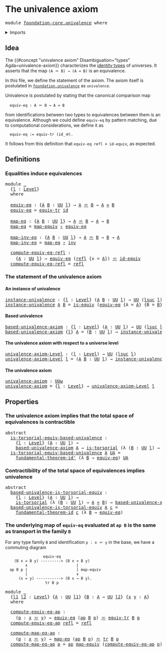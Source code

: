 # The univalence axiom

<pre class="Agda"><a id="33" class="Keyword">module</a> <a id="40" href="foundation-core.univalence.html" class="Module">foundation-core.univalence</a> <a id="67" class="Keyword">where</a>
</pre>
<details><summary>Imports</summary>

<pre class="Agda"><a id="123" class="Keyword">open</a> <a id="128" class="Keyword">import</a> <a id="135" href="foundation.action-on-identifications-functions.html" class="Module">foundation.action-on-identifications-functions</a>
<a id="182" class="Keyword">open</a> <a id="187" class="Keyword">import</a> <a id="194" href="foundation.fundamental-theorem-of-identity-types.html" class="Module">foundation.fundamental-theorem-of-identity-types</a>
<a id="243" class="Keyword">open</a> <a id="248" class="Keyword">import</a> <a id="255" href="foundation.transport-along-identifications.html" class="Module">foundation.transport-along-identifications</a>
<a id="298" class="Keyword">open</a> <a id="303" class="Keyword">import</a> <a id="310" href="foundation.universe-levels.html" class="Module">foundation.universe-levels</a>

<a id="338" class="Keyword">open</a> <a id="343" class="Keyword">import</a> <a id="350" href="foundation-core.equivalences.html" class="Module">foundation-core.equivalences</a>
<a id="379" class="Keyword">open</a> <a id="384" class="Keyword">import</a> <a id="391" href="foundation-core.function-types.html" class="Module">foundation-core.function-types</a>
<a id="422" class="Keyword">open</a> <a id="427" class="Keyword">import</a> <a id="434" href="foundation-core.identity-types.html" class="Module">foundation-core.identity-types</a>
<a id="465" class="Keyword">open</a> <a id="470" class="Keyword">import</a> <a id="477" href="foundation-core.torsorial-type-families.html" class="Module">foundation-core.torsorial-type-families</a>
</pre>
</details>

## Idea

The {{#concept "univalence axiom" Disambiguation="types" Agda=univalence-axiom}}
characterizes the [identity types](foundation-core.identity-types.md) of
universes. It asserts that the map `(A ＝ B) → (A ≃ B)` is an equivalence.

In this file, we define the statement of the axiom. The axiom itself is
postulated in [`foundation.univalence`](foundation.univalence.md) as
`univalence`.

Univalence is postulated by stating that the canonical comparison map

```text
  equiv-eq : A ＝ B → A ≃ B
```

from identifications between two types to equivalences between them is an
equivalence. Although we could define `equiv-eq` by pattern matching, due to
computational considerations, we define it as

```text
  equiv-eq := equiv-tr (id_𝒰).
```

It follows from this definition that `equiv-eq refl ≐ id-equiv`, as expected.

## Definitions

### Equalities induce equivalences

<pre class="Agda"><a id="1420" class="Keyword">module</a> <a id="1427" href="foundation-core.univalence.html#1427" class="Module">_</a>
  <a id="1431" class="Symbol">{</a><a id="1432" href="foundation-core.univalence.html#1432" class="Bound">l</a> <a id="1434" class="Symbol">:</a> <a id="1436" href="Agda.Primitive.html#742" class="Postulate">Level</a><a id="1441" class="Symbol">}</a>
  <a id="1445" class="Keyword">where</a>

  <a id="1454" href="foundation-core.univalence.html#1454" class="Function">equiv-eq</a> <a id="1463" class="Symbol">:</a> <a id="1465" class="Symbol">{</a><a id="1466" href="foundation-core.univalence.html#1466" class="Bound">A</a> <a id="1468" href="foundation-core.univalence.html#1468" class="Bound">B</a> <a id="1470" class="Symbol">:</a> <a id="1472" href="Agda.Primitive.html#388" class="Primitive">UU</a> <a id="1475" href="foundation-core.univalence.html#1432" class="Bound">l</a><a id="1476" class="Symbol">}</a> <a id="1478" class="Symbol">→</a> <a id="1480" href="foundation-core.univalence.html#1466" class="Bound">A</a> <a id="1482" href="foundation-core.identity-types.html#2713" class="Function Operator">＝</a> <a id="1484" href="foundation-core.univalence.html#1468" class="Bound">B</a> <a id="1486" class="Symbol">→</a> <a id="1488" href="foundation-core.univalence.html#1466" class="Bound">A</a> <a id="1490" href="foundation-core.equivalences.html#2554" class="Function Operator">≃</a> <a id="1492" href="foundation-core.univalence.html#1468" class="Bound">B</a>
  <a id="1496" href="foundation-core.univalence.html#1454" class="Function">equiv-eq</a> <a id="1505" class="Symbol">=</a> <a id="1507" href="foundation.transport-along-identifications.html#1505" class="Function">equiv-tr</a> <a id="1516" href="foundation-core.function-types.html#307" class="Function">id</a>

  <a id="1522" href="foundation-core.univalence.html#1522" class="Function">map-eq</a> <a id="1529" class="Symbol">:</a> <a id="1531" class="Symbol">{</a><a id="1532" href="foundation-core.univalence.html#1532" class="Bound">A</a> <a id="1534" href="foundation-core.univalence.html#1534" class="Bound">B</a> <a id="1536" class="Symbol">:</a> <a id="1538" href="Agda.Primitive.html#388" class="Primitive">UU</a> <a id="1541" href="foundation-core.univalence.html#1432" class="Bound">l</a><a id="1542" class="Symbol">}</a> <a id="1544" class="Symbol">→</a> <a id="1546" href="foundation-core.univalence.html#1532" class="Bound">A</a> <a id="1548" href="foundation-core.identity-types.html#2713" class="Function Operator">＝</a> <a id="1550" href="foundation-core.univalence.html#1534" class="Bound">B</a> <a id="1552" class="Symbol">→</a> <a id="1554" href="foundation-core.univalence.html#1532" class="Bound">A</a> <a id="1556" class="Symbol">→</a> <a id="1558" href="foundation-core.univalence.html#1534" class="Bound">B</a>
  <a id="1562" href="foundation-core.univalence.html#1522" class="Function">map-eq</a> <a id="1569" class="Symbol">=</a> <a id="1571" href="foundation-core.equivalences.html#2754" class="Function">map-equiv</a> <a id="1581" href="foundation-core.function-types.html#455" class="Function Operator">∘</a> <a id="1583" href="foundation-core.univalence.html#1454" class="Function">equiv-eq</a>

  <a id="1595" href="foundation-core.univalence.html#1595" class="Function">map-inv-eq</a> <a id="1606" class="Symbol">:</a> <a id="1608" class="Symbol">{</a><a id="1609" href="foundation-core.univalence.html#1609" class="Bound">A</a> <a id="1611" href="foundation-core.univalence.html#1611" class="Bound">B</a> <a id="1613" class="Symbol">:</a> <a id="1615" href="Agda.Primitive.html#388" class="Primitive">UU</a> <a id="1618" href="foundation-core.univalence.html#1432" class="Bound">l</a><a id="1619" class="Symbol">}</a> <a id="1621" class="Symbol">→</a> <a id="1623" href="foundation-core.univalence.html#1609" class="Bound">A</a> <a id="1625" href="foundation-core.identity-types.html#2713" class="Function Operator">＝</a> <a id="1627" href="foundation-core.univalence.html#1611" class="Bound">B</a> <a id="1629" class="Symbol">→</a> <a id="1631" href="foundation-core.univalence.html#1611" class="Bound">B</a> <a id="1633" class="Symbol">→</a> <a id="1635" href="foundation-core.univalence.html#1609" class="Bound">A</a>
  <a id="1639" href="foundation-core.univalence.html#1595" class="Function">map-inv-eq</a> <a id="1650" class="Symbol">=</a> <a id="1652" href="foundation-core.univalence.html#1522" class="Function">map-eq</a> <a id="1659" href="foundation-core.function-types.html#455" class="Function Operator">∘</a> <a id="1661" href="foundation-core.identity-types.html#6168" class="Function">inv</a>

  <a id="1668" href="foundation-core.univalence.html#1668" class="Function">compute-equiv-eq-refl</a> <a id="1690" class="Symbol">:</a>
    <a id="1696" class="Symbol">{</a><a id="1697" href="foundation-core.univalence.html#1697" class="Bound">A</a> <a id="1699" class="Symbol">:</a> <a id="1701" href="Agda.Primitive.html#388" class="Primitive">UU</a> <a id="1704" href="foundation-core.univalence.html#1432" class="Bound">l</a><a id="1705" class="Symbol">}</a> <a id="1707" class="Symbol">→</a> <a id="1709" href="foundation-core.univalence.html#1454" class="Function">equiv-eq</a> <a id="1718" class="Symbol">(</a><a id="1719" href="foundation-core.identity-types.html#2682" class="InductiveConstructor">refl</a> <a id="1724" class="Symbol">{</a><a id="1725" class="Argument">x</a> <a id="1727" class="Symbol">=</a> <a id="1729" href="foundation-core.univalence.html#1697" class="Bound">A</a><a id="1730" class="Symbol">})</a> <a id="1733" href="foundation-core.identity-types.html#2713" class="Function Operator">＝</a> <a id="1735" href="foundation-core.equivalences.html#3922" class="Function">id-equiv</a>
  <a id="1746" href="foundation-core.univalence.html#1668" class="Function">compute-equiv-eq-refl</a> <a id="1768" class="Symbol">=</a> <a id="1770" href="foundation-core.identity-types.html#2682" class="InductiveConstructor">refl</a>
</pre>
### The statement of the univalence axiom

#### An instance of univalence

<pre class="Agda"><a id="instance-univalence"></a><a id="1863" href="foundation-core.univalence.html#1863" class="Function">instance-univalence</a> <a id="1883" class="Symbol">:</a> <a id="1885" class="Symbol">{</a><a id="1886" href="foundation-core.univalence.html#1886" class="Bound">l</a> <a id="1888" class="Symbol">:</a> <a id="1890" href="Agda.Primitive.html#742" class="Postulate">Level</a><a id="1895" class="Symbol">}</a> <a id="1897" class="Symbol">(</a><a id="1898" href="foundation-core.univalence.html#1898" class="Bound">A</a> <a id="1900" href="foundation-core.univalence.html#1900" class="Bound">B</a> <a id="1902" class="Symbol">:</a> <a id="1904" href="Agda.Primitive.html#388" class="Primitive">UU</a> <a id="1907" href="foundation-core.univalence.html#1886" class="Bound">l</a><a id="1908" class="Symbol">)</a> <a id="1910" class="Symbol">→</a> <a id="1912" href="Agda.Primitive.html#388" class="Primitive">UU</a> <a id="1915" class="Symbol">(</a><a id="1916" href="Agda.Primitive.html#931" class="Primitive">lsuc</a> <a id="1921" href="foundation-core.univalence.html#1886" class="Bound">l</a><a id="1922" class="Symbol">)</a>
<a id="1924" href="foundation-core.univalence.html#1863" class="Function">instance-univalence</a> <a id="1944" href="foundation-core.univalence.html#1944" class="Bound">A</a> <a id="1946" href="foundation-core.univalence.html#1946" class="Bound">B</a> <a id="1948" class="Symbol">=</a> <a id="1950" href="foundation-core.equivalences.html#1532" class="Function">is-equiv</a> <a id="1959" class="Symbol">(</a><a id="1960" href="foundation-core.univalence.html#1454" class="Function">equiv-eq</a> <a id="1969" class="Symbol">{</a><a id="1970" class="Argument">A</a> <a id="1972" class="Symbol">=</a> <a id="1974" href="foundation-core.univalence.html#1944" class="Bound">A</a><a id="1975" class="Symbol">}</a> <a id="1977" class="Symbol">{</a><a id="1978" class="Argument">B</a> <a id="1980" class="Symbol">=</a> <a id="1982" href="foundation-core.univalence.html#1946" class="Bound">B</a><a id="1983" class="Symbol">})</a>
</pre>
#### Based univalence

<pre class="Agda"><a id="based-univalence-axiom"></a><a id="2022" href="foundation-core.univalence.html#2022" class="Function">based-univalence-axiom</a> <a id="2045" class="Symbol">:</a> <a id="2047" class="Symbol">{</a><a id="2048" href="foundation-core.univalence.html#2048" class="Bound">l</a> <a id="2050" class="Symbol">:</a> <a id="2052" href="Agda.Primitive.html#742" class="Postulate">Level</a><a id="2057" class="Symbol">}</a> <a id="2059" class="Symbol">(</a><a id="2060" href="foundation-core.univalence.html#2060" class="Bound">A</a> <a id="2062" class="Symbol">:</a> <a id="2064" href="Agda.Primitive.html#388" class="Primitive">UU</a> <a id="2067" href="foundation-core.univalence.html#2048" class="Bound">l</a><a id="2068" class="Symbol">)</a> <a id="2070" class="Symbol">→</a> <a id="2072" href="Agda.Primitive.html#388" class="Primitive">UU</a> <a id="2075" class="Symbol">(</a><a id="2076" href="Agda.Primitive.html#931" class="Primitive">lsuc</a> <a id="2081" href="foundation-core.univalence.html#2048" class="Bound">l</a><a id="2082" class="Symbol">)</a>
<a id="2084" href="foundation-core.univalence.html#2022" class="Function">based-univalence-axiom</a> <a id="2107" class="Symbol">{</a><a id="2108" href="foundation-core.univalence.html#2108" class="Bound">l</a><a id="2109" class="Symbol">}</a> <a id="2111" href="foundation-core.univalence.html#2111" class="Bound">A</a> <a id="2113" class="Symbol">=</a> <a id="2115" class="Symbol">(</a><a id="2116" href="foundation-core.univalence.html#2116" class="Bound">B</a> <a id="2118" class="Symbol">:</a> <a id="2120" href="Agda.Primitive.html#388" class="Primitive">UU</a> <a id="2123" href="foundation-core.univalence.html#2108" class="Bound">l</a><a id="2124" class="Symbol">)</a> <a id="2126" class="Symbol">→</a> <a id="2128" href="foundation-core.univalence.html#1863" class="Function">instance-univalence</a> <a id="2148" href="foundation-core.univalence.html#2111" class="Bound">A</a> <a id="2150" href="foundation-core.univalence.html#2116" class="Bound">B</a>
</pre>
#### The univalence axiom with respect to a universe level

<pre class="Agda"><a id="univalence-axiom-Level"></a><a id="2225" href="foundation-core.univalence.html#2225" class="Function">univalence-axiom-Level</a> <a id="2248" class="Symbol">:</a> <a id="2250" class="Symbol">(</a><a id="2251" href="foundation-core.univalence.html#2251" class="Bound">l</a> <a id="2253" class="Symbol">:</a> <a id="2255" href="Agda.Primitive.html#742" class="Postulate">Level</a><a id="2260" class="Symbol">)</a> <a id="2262" class="Symbol">→</a> <a id="2264" href="Agda.Primitive.html#388" class="Primitive">UU</a> <a id="2267" class="Symbol">(</a><a id="2268" href="Agda.Primitive.html#931" class="Primitive">lsuc</a> <a id="2273" href="foundation-core.univalence.html#2251" class="Bound">l</a><a id="2274" class="Symbol">)</a>
<a id="2276" href="foundation-core.univalence.html#2225" class="Function">univalence-axiom-Level</a> <a id="2299" href="foundation-core.univalence.html#2299" class="Bound">l</a> <a id="2301" class="Symbol">=</a> <a id="2303" class="Symbol">(</a><a id="2304" href="foundation-core.univalence.html#2304" class="Bound">A</a> <a id="2306" href="foundation-core.univalence.html#2306" class="Bound">B</a> <a id="2308" class="Symbol">:</a> <a id="2310" href="Agda.Primitive.html#388" class="Primitive">UU</a> <a id="2313" href="foundation-core.univalence.html#2299" class="Bound">l</a><a id="2314" class="Symbol">)</a> <a id="2316" class="Symbol">→</a> <a id="2318" href="foundation-core.univalence.html#1863" class="Function">instance-univalence</a> <a id="2338" href="foundation-core.univalence.html#2304" class="Bound">A</a> <a id="2340" href="foundation-core.univalence.html#2306" class="Bound">B</a>
</pre>
#### The univalence axiom

<pre class="Agda"><a id="univalence-axiom"></a><a id="2382" href="foundation-core.univalence.html#2382" class="Function">univalence-axiom</a> <a id="2399" class="Symbol">:</a> <a id="2401" href="Agda.Primitive.html#512" class="Primitive">UUω</a>
<a id="2405" href="foundation-core.univalence.html#2382" class="Function">univalence-axiom</a> <a id="2422" class="Symbol">=</a> <a id="2424" class="Symbol">{</a><a id="2425" href="foundation-core.univalence.html#2425" class="Bound">l</a> <a id="2427" class="Symbol">:</a> <a id="2429" href="Agda.Primitive.html#742" class="Postulate">Level</a><a id="2434" class="Symbol">}</a> <a id="2436" class="Symbol">→</a> <a id="2438" href="foundation-core.univalence.html#2225" class="Function">univalence-axiom-Level</a> <a id="2461" href="foundation-core.univalence.html#2425" class="Bound">l</a>
</pre>
## Properties

### The univalence axiom implies that the total space of equivalences is contractible

<pre class="Agda"><a id="2578" class="Keyword">abstract</a>
  <a id="is-torsorial-equiv-based-univalence"></a><a id="2589" href="foundation-core.univalence.html#2589" class="Function">is-torsorial-equiv-based-univalence</a> <a id="2625" class="Symbol">:</a>
    <a id="2631" class="Symbol">{</a><a id="2632" href="foundation-core.univalence.html#2632" class="Bound">l</a> <a id="2634" class="Symbol">:</a> <a id="2636" href="Agda.Primitive.html#742" class="Postulate">Level</a><a id="2641" class="Symbol">}</a> <a id="2643" class="Symbol">(</a><a id="2644" href="foundation-core.univalence.html#2644" class="Bound">A</a> <a id="2646" class="Symbol">:</a> <a id="2648" href="Agda.Primitive.html#388" class="Primitive">UU</a> <a id="2651" href="foundation-core.univalence.html#2632" class="Bound">l</a><a id="2652" class="Symbol">)</a> <a id="2654" class="Symbol">→</a>
    <a id="2660" href="foundation-core.univalence.html#2022" class="Function">based-univalence-axiom</a> <a id="2683" href="foundation-core.univalence.html#2644" class="Bound">A</a> <a id="2685" class="Symbol">→</a> <a id="2687" href="foundation-core.torsorial-type-families.html#2474" class="Function">is-torsorial</a> <a id="2700" class="Symbol">(λ</a> <a id="2703" class="Symbol">(</a><a id="2704" href="foundation-core.univalence.html#2704" class="Bound">B</a> <a id="2706" class="Symbol">:</a> <a id="2708" href="Agda.Primitive.html#388" class="Primitive">UU</a> <a id="2711" href="foundation-core.univalence.html#2632" class="Bound">l</a><a id="2712" class="Symbol">)</a> <a id="2714" class="Symbol">→</a> <a id="2716" href="foundation-core.univalence.html#2644" class="Bound">A</a> <a id="2718" href="foundation-core.equivalences.html#2554" class="Function Operator">≃</a> <a id="2720" href="foundation-core.univalence.html#2704" class="Bound">B</a><a id="2721" class="Symbol">)</a>
  <a id="2725" href="foundation-core.univalence.html#2589" class="Function">is-torsorial-equiv-based-univalence</a> <a id="2761" href="foundation-core.univalence.html#2761" class="Bound">A</a> <a id="2763" href="foundation-core.univalence.html#2763" class="Bound">UA</a> <a id="2766" class="Symbol">=</a>
    <a id="2772" href="foundation.fundamental-theorem-of-identity-types.html#2304" class="Function">fundamental-theorem-id&#39;</a> <a id="2796" class="Symbol">(λ</a> <a id="2799" href="foundation-core.univalence.html#2799" class="Bound">B</a> <a id="2801" class="Symbol">→</a> <a id="2803" href="foundation-core.univalence.html#1454" class="Function">equiv-eq</a><a id="2811" class="Symbol">)</a> <a id="2813" href="foundation-core.univalence.html#2763" class="Bound">UA</a>
</pre>
### Contractibility of the total space of equivalences implies univalence

<pre class="Agda"><a id="2904" class="Keyword">abstract</a>
  <a id="based-univalence-is-torsorial-equiv"></a><a id="2915" href="foundation-core.univalence.html#2915" class="Function">based-univalence-is-torsorial-equiv</a> <a id="2951" class="Symbol">:</a>
    <a id="2957" class="Symbol">{</a><a id="2958" href="foundation-core.univalence.html#2958" class="Bound">l</a> <a id="2960" class="Symbol">:</a> <a id="2962" href="Agda.Primitive.html#742" class="Postulate">Level</a><a id="2967" class="Symbol">}</a> <a id="2969" class="Symbol">(</a><a id="2970" href="foundation-core.univalence.html#2970" class="Bound">A</a> <a id="2972" class="Symbol">:</a> <a id="2974" href="Agda.Primitive.html#388" class="Primitive">UU</a> <a id="2977" href="foundation-core.univalence.html#2958" class="Bound">l</a><a id="2978" class="Symbol">)</a> <a id="2980" class="Symbol">→</a>
    <a id="2986" href="foundation-core.torsorial-type-families.html#2474" class="Function">is-torsorial</a> <a id="2999" class="Symbol">(λ</a> <a id="3002" class="Symbol">(</a><a id="3003" href="foundation-core.univalence.html#3003" class="Bound">B</a> <a id="3005" class="Symbol">:</a> <a id="3007" href="Agda.Primitive.html#388" class="Primitive">UU</a> <a id="3010" href="foundation-core.univalence.html#2958" class="Bound">l</a><a id="3011" class="Symbol">)</a> <a id="3013" class="Symbol">→</a> <a id="3015" href="foundation-core.univalence.html#2970" class="Bound">A</a> <a id="3017" href="foundation-core.equivalences.html#2554" class="Function Operator">≃</a> <a id="3019" href="foundation-core.univalence.html#3003" class="Bound">B</a><a id="3020" class="Symbol">)</a> <a id="3022" class="Symbol">→</a> <a id="3024" href="foundation-core.univalence.html#2022" class="Function">based-univalence-axiom</a> <a id="3047" href="foundation-core.univalence.html#2970" class="Bound">A</a>
  <a id="3051" href="foundation-core.univalence.html#2915" class="Function">based-univalence-is-torsorial-equiv</a> <a id="3087" href="foundation-core.univalence.html#3087" class="Bound">A</a> <a id="3089" href="foundation-core.univalence.html#3089" class="Bound">c</a> <a id="3091" class="Symbol">=</a>
    <a id="3097" href="foundation.fundamental-theorem-of-identity-types.html#2039" class="Function">fundamental-theorem-id</a> <a id="3120" href="foundation-core.univalence.html#3089" class="Bound">c</a> <a id="3122" class="Symbol">(λ</a> <a id="3125" href="foundation-core.univalence.html#3125" class="Bound">B</a> <a id="3127" class="Symbol">→</a> <a id="3129" href="foundation-core.univalence.html#1454" class="Function">equiv-eq</a><a id="3137" class="Symbol">)</a>
</pre>
### The underlying map of `equiv-eq` evaluated at `ap B` is the same as transport in the family `B`

For any type family `B` and identification `p : x ＝ y` in the base, we have a
commuting diagram

```text
                 equiv-eq
    (B x = B y) ---------> (B x ≃ B y)
         ∧                      |
  ap B p |                      | map-equiv
         |                      ∨
      (x = y) -----------> (B x → B y).
                  tr B p
```

<pre class="Agda"><a id="3605" class="Keyword">module</a> <a id="3612" href="foundation-core.univalence.html#3612" class="Module">_</a>
  <a id="3616" class="Symbol">{</a><a id="3617" href="foundation-core.univalence.html#3617" class="Bound">l1</a> <a id="3620" href="foundation-core.univalence.html#3620" class="Bound">l2</a> <a id="3623" class="Symbol">:</a> <a id="3625" href="Agda.Primitive.html#742" class="Postulate">Level</a><a id="3630" class="Symbol">}</a> <a id="3632" class="Symbol">{</a><a id="3633" href="foundation-core.univalence.html#3633" class="Bound">A</a> <a id="3635" class="Symbol">:</a> <a id="3637" href="Agda.Primitive.html#388" class="Primitive">UU</a> <a id="3640" href="foundation-core.univalence.html#3617" class="Bound">l1</a><a id="3642" class="Symbol">}</a> <a id="3644" class="Symbol">{</a><a id="3645" href="foundation-core.univalence.html#3645" class="Bound">B</a> <a id="3647" class="Symbol">:</a> <a id="3649" href="foundation-core.univalence.html#3633" class="Bound">A</a> <a id="3651" class="Symbol">→</a> <a id="3653" href="Agda.Primitive.html#388" class="Primitive">UU</a> <a id="3656" href="foundation-core.univalence.html#3620" class="Bound">l2</a><a id="3658" class="Symbol">}</a> <a id="3660" class="Symbol">{</a><a id="3661" href="foundation-core.univalence.html#3661" class="Bound">x</a> <a id="3663" href="foundation-core.univalence.html#3663" class="Bound">y</a> <a id="3665" class="Symbol">:</a> <a id="3667" href="foundation-core.univalence.html#3633" class="Bound">A</a><a id="3668" class="Symbol">}</a>
  <a id="3672" class="Keyword">where</a>

  <a id="3681" href="foundation-core.univalence.html#3681" class="Function">compute-equiv-eq-ap</a> <a id="3701" class="Symbol">:</a>
    <a id="3707" class="Symbol">(</a><a id="3708" href="foundation-core.univalence.html#3708" class="Bound">p</a> <a id="3710" class="Symbol">:</a> <a id="3712" href="foundation-core.univalence.html#3661" class="Bound">x</a> <a id="3714" href="foundation-core.identity-types.html#2713" class="Function Operator">＝</a> <a id="3716" href="foundation-core.univalence.html#3663" class="Bound">y</a><a id="3717" class="Symbol">)</a> <a id="3719" class="Symbol">→</a> <a id="3721" href="foundation-core.univalence.html#1454" class="Function">equiv-eq</a> <a id="3730" class="Symbol">(</a><a id="3731" href="foundation.action-on-identifications-functions.html#730" class="Function">ap</a> <a id="3734" href="foundation-core.univalence.html#3645" class="Bound">B</a> <a id="3736" href="foundation-core.univalence.html#3708" class="Bound">p</a><a id="3737" class="Symbol">)</a> <a id="3739" href="foundation-core.identity-types.html#2713" class="Function Operator">＝</a> <a id="3741" href="foundation.transport-along-identifications.html#1505" class="Function">equiv-tr</a> <a id="3750" href="foundation-core.univalence.html#3645" class="Bound">B</a> <a id="3752" href="foundation-core.univalence.html#3708" class="Bound">p</a>
  <a id="3756" href="foundation-core.univalence.html#3681" class="Function">compute-equiv-eq-ap</a> <a id="3776" href="foundation-core.identity-types.html#2682" class="InductiveConstructor">refl</a> <a id="3781" class="Symbol">=</a> <a id="3783" href="foundation-core.identity-types.html#2682" class="InductiveConstructor">refl</a>

  <a id="3791" href="foundation-core.univalence.html#3791" class="Function">compute-map-eq-ap</a> <a id="3809" class="Symbol">:</a>
    <a id="3815" class="Symbol">(</a><a id="3816" href="foundation-core.univalence.html#3816" class="Bound">p</a> <a id="3818" class="Symbol">:</a> <a id="3820" href="foundation-core.univalence.html#3661" class="Bound">x</a> <a id="3822" href="foundation-core.identity-types.html#2713" class="Function Operator">＝</a> <a id="3824" href="foundation-core.univalence.html#3663" class="Bound">y</a><a id="3825" class="Symbol">)</a> <a id="3827" class="Symbol">→</a> <a id="3829" href="foundation-core.univalence.html#1522" class="Function">map-eq</a> <a id="3836" class="Symbol">(</a><a id="3837" href="foundation.action-on-identifications-functions.html#730" class="Function">ap</a> <a id="3840" href="foundation-core.univalence.html#3645" class="Bound">B</a> <a id="3842" href="foundation-core.univalence.html#3816" class="Bound">p</a><a id="3843" class="Symbol">)</a> <a id="3845" href="foundation-core.identity-types.html#2713" class="Function Operator">＝</a> <a id="3847" href="foundation-core.transport-along-identifications.html#832" class="Function">tr</a> <a id="3850" href="foundation-core.univalence.html#3645" class="Bound">B</a> <a id="3852" href="foundation-core.univalence.html#3816" class="Bound">p</a>
  <a id="3856" href="foundation-core.univalence.html#3791" class="Function">compute-map-eq-ap</a> <a id="3874" href="foundation-core.univalence.html#3874" class="Bound">p</a> <a id="3876" class="Symbol">=</a> <a id="3878" href="foundation.action-on-identifications-functions.html#730" class="Function">ap</a> <a id="3881" href="foundation-core.equivalences.html#2754" class="Function">map-equiv</a> <a id="3891" class="Symbol">(</a><a id="3892" href="foundation-core.univalence.html#3681" class="Function">compute-equiv-eq-ap</a> <a id="3912" href="foundation-core.univalence.html#3874" class="Bound">p</a><a id="3913" class="Symbol">)</a>
</pre>